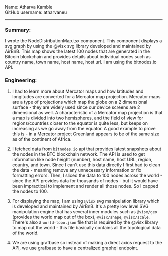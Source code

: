 Name: Atharva Kamble <br>
GitHub username: atharvaneu

---

### Summary:

I wrote the NodeDistributionMap.tsx component. This component displays a svg graph by using the @visx svg library developed and maintained by AirBnB. This map shows the latest 100 nodes that are generated in the Bitcoin blockchain and provides details about individual nodes such as country name, town name, host name, host url. I am using the bitnodes.io API.

### Engineering:

1. I had to learn more about Mercator maps and how latitudes and longitudes are converted for a Mercator map projection. Mercator maps are a type of projections which map the globe on a 2 dimensional surface - they are widely used since our device screens are 2 dimensional as well. A characteristic of a Mercator map projection is that a map is divided into two hemispheres, and the field of view for regions/countries closer to the equator is quite less, but keeps on increasing as we go away from the equator. A good example to prove this is - in a Mercator project Greenland appears to be of the same size as of the continent of Africa.

2. I fetched data from `bitnodes.io` api that provides latest snapshots about the nodes in the BTC blockchain network. The API is used to get information like node height (number), host name, host URL, region, country, and town. Since I can't use this data directly I first had to clean the data - meaning remove any unnecessary information or fix formatting errors. Then, I sliced the data to 100 nodes across the world - since the API provides data for thousands of nodes - but it would have been impractical to implement and render all those nodes. So I capped the nodes to 100.

3. For displaying the map, I am using `@visx` svg manipulation library which is developed and maintained by AirBnB. It's a pretty low level SVG manipulation engine that has several inner modules such as `@visx/geo` (provides the world map out of the box), `@visx/shape`, `@visx/scale`. There's also a `world-topo.json` file that is required by the @visx library to map out the world - this file basically contains all the topological data of the world.

4. We are using grafbase so instead of making a direct axios request to the API, we use grafbase to have a centralized graphql endpoint.
